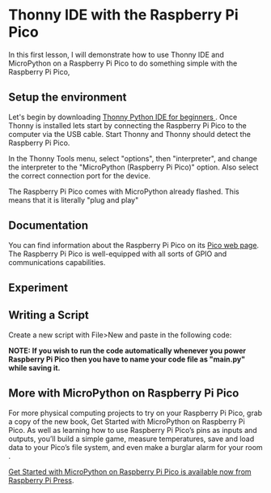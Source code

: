 # Thonny IDE with the Raspberry Pi Pico

In this first lesson, I will demonstrate how to use Thonny IDE and MicroPython on a Raspberry Pi Pico to do something simple with the Raspberry Pi Pico,

## Setup the environment
Let's begin by downloading [Thonny Python IDE for beginners ](https://thonny.org/).  Once Thonny is installed lets start by connecting the Raspberry Pi Pico to the computer via the USB cable. Start Thonny and Thonny should detect the Raspberry Pi Pico.

In the Thonny Tools menu, select "options", then "interpreter", and change the interpreter to the "MicroPython (Raspberry Pi Pico)" option. Also select the correct connection port for the device.

The Raspberry Pi Pico comes with MicroPython already flashed. This means that it is literally "plug and play"

## Documentation

You can find information about the Raspberry Pi Pico on its  [Pico web page](https://www.raspberrypi.com/documentation/microcontrollers/raspberry-pi-pico.html).  The Raspberry Pi Pico is well-equipped with all sorts of GPIO and communications capabilities.

## Experiment

## Writing a Script

Create a new script with File>New and paste in the following code:


**NOTE: If you wish to run the code automatically whenever you power Raspberry Pi Pico then you have to name your code file as "main.py" while saving it.**

## More with MicroPython on Raspberry Pi Pico

For more physical computing projects to try on your Raspberry Pi Pico, grab a copy of the new book, Get Started with MicroPython on Raspberry Pi Pico. As well as learning how to use Raspberry Pi Pico’s pins as inputs and outputs, you’ll build a simple game, measure temperatures, save and load data to your Pico’s file system, and even make a burglar alarm for your room .

[Get Started with MicroPython on Raspberry Pi Pico is available now from Raspberry Pi Press](https://magpi.cc/picobook).
